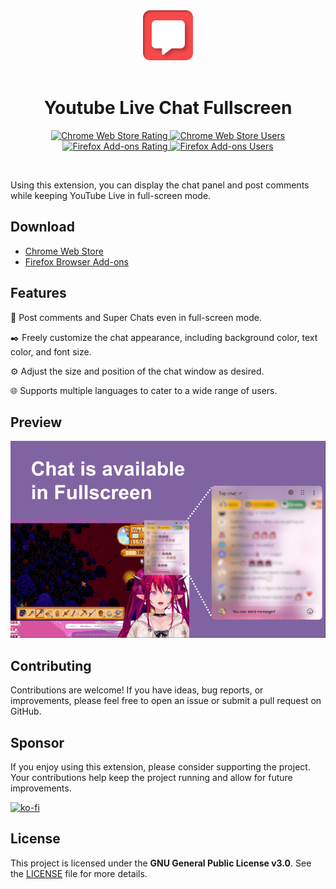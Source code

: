 <div align="center">
  <img src="public/icon/128.png" alt="YouTube Live Chat Fullscreen Logo" width="80" />
</div>
<br>
<h1 align="center">Youtube Live Chat Fullscreen</h1>
<p align="center">
  <a target="_blank" href="https://chromewebstore.google.com/detail/youtube-live-chat-fullscr/dlnjcbkmomenmieechnmgglgcljhoepd">
    <img alt="Chrome Web Store Rating" src="https://img.shields.io/chrome-web-store/rating/dlnjcbkmomenmieechnmgglgcljhoepd?style=social&logo=googlechrome"/>
  </a>
  <a target="_blank" href="https://chromewebstore.google.com/detail/youtube-live-chat-fullscr/dlnjcbkmomenmieechnmgglgcljhoepd">
    <img alt="Chrome Web Store Users" src="https://img.shields.io/chrome-web-store/users/dlnjcbkmomenmieechnmgglgcljhoepd?style=social&logo=googlechrome"/>
  </a>
  <a target="_blank" href="https://addons.mozilla.org/ja/firefox/addon/youtube-live-chat-fullscreen/">
    <img alt="Firefox Add-ons Rating" src="https://img.shields.io/amo/rating/youtube-live-chat-fullscreen?style=social&logo=firefox"/>
  </a>
  <a target="_blank" href="https://addons.mozilla.org/ja/firefox/addon/youtube-live-chat-fullscreen/">
    <img alt="Firefox Add-ons Users" src="https://img.shields.io/amo/users/youtube-live-chat-fullscreen?style=social&logo=firefox"/>
  </a>
</p>
<br>

Using this extension, you can display the chat panel and post comments while keeping YouTube Live in full-screen mode.

## Download
- [Chrome Web Store](https://chromewebstore.google.com/detail/youtube-live-chat-fullscr/dlnjcbkmomenmieechnmgglgcljhoepd)
- [Firefox Browser Add-ons](https://addons.mozilla.org/ja/firefox/addon/youtube-live-chat-fullscreen/)


## Features
💬 Post comments and Super Chats even in full-screen mode.

✒️ Freely customize the chat appearance, including background color, text color, and font size.

⚙️ Adjust the size and position of the chat window as desired.

🌐 Supports multiple languages to cater to a wide range of users.

## Preview
![Preview](./.github/image.png)

## Contributing
Contributions are welcome! If you have ideas, bug reports, or improvements, please feel free to open an issue or submit a pull request on GitHub.

## Sponsor
If you enjoy using this extension, please consider supporting the project.
Your contributions help keep the project running and allow for future improvements.

[![ko-fi](https://ko-fi.com/img/githubbutton_sm.svg)](https://ko-fi.com/D1D01A39U6)

## License
This project is licensed under the **GNU General Public License v3.0**. See the [LICENSE](LICENSE) file for more details.


